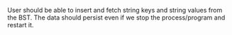 User should be able to insert and fetch string keys and string values from the BST. The data should persist even if we stop the process/program and restart it.
